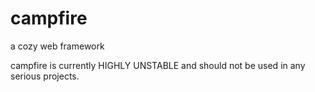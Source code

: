 # campfire

a cozy web framework

campfire is currently HIGHLY UNSTABLE and should not be used in any serious projects.